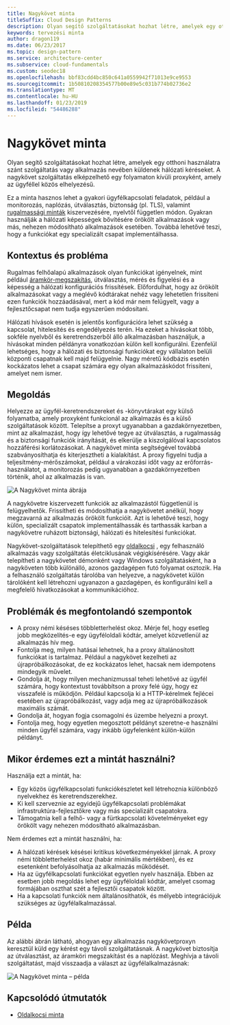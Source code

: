 ```yaml
---
title: Nagykövet minta
titleSuffix: Cloud Design Patterns
description: Olyan segítő szolgáltatásokat hozhat létre, amelyek egy otthoni használatra szánt szolgáltatás vagy alkalmazás nevében küldenek hálózati kéréseket.
keywords: tervezési minta
author: dragon119
ms.date: 06/23/2017
ms.topic: design-pattern
ms.service: architecture-center
ms.subservice: cloud-fundamentals
ms.custom: seodec18
ms.openlocfilehash: bbf83cdd4bc850c641a0559942f71013e9ce9553
ms.sourcegitcommit: 1b50810208354577b00e89e5c031b774b02736e2
ms.translationtype: MT
ms.contentlocale: hu-HU
ms.lasthandoff: 01/23/2019
ms.locfileid: "54486288"
---
```

# <a name="ambassador-pattern"></a>Nagykövet minta

Olyan segítő szolgáltatásokat hozhat létre, amelyek egy otthoni használatra szánt szolgáltatás vagy alkalmazás nevében küldenek hálózati kéréseket. A nagykövet szolgáltatás elképzelhető egy folyamaton kívüli proxyként, amely az ügyféllel közös elhelyezésű.

Ez a minta hasznos lehet a gyakori ügyfélkapcsolati feladatok, például a monitorozás, naplózás, útválasztás, biztonság (pl. TLS), valamint [rugalmassági minták][resiliency-patterns] kiszervezésére, nyelvtől független módon. Gyakran használják a hálózati képességek bővítésére örökölt alkalmazások vagy más, nehezen módosítható alkalmazások esetében. Továbbá lehetővé teszi, hogy a funkciókat egy specializált csapat implementálhassa.

## <a name="context-and-problem"></a>Kontextus és probléma

Rugalmas felhőalapú alkalmazások olyan funkciókat igényelnek, mint például [áramkör-megszakítás](./circuit-breaker.md), útválasztás, mérés és figyelési és a képesség a hálózati konfigurációs frissítések. Előfordulhat, hogy az örökölt alkalmazásokat vagy a meglévő kódtárakat nehéz vagy lehetetlen frissíteni ezen funkciók hozzáadásával, mert a kód már nem felügyelt, vagy a fejlesztőcsapat nem tudja egyszerűen módosítani.

Hálózati hívások esetén is jelentős konfigurációra lehet szükség a kapcsolat, hitelesítés és engedélyezés terén. Ha ezeket a hívásokat több, sokféle nyelvből és keretrendszerből álló alkalmazásban használjuk, a hívásokat minden példányra vonatkozóan külön kell konfigurálni. Ezenfelül lehetséges, hogy a hálózati és biztonsági funkciókat egy vállalaton belüli központi csapatnak kell majd felügyelnie. Nagy méretű kódbázis esetén kockázatos lehet a csapat számára egy olyan alkalmazáskódot frissíteni, amelyet nem ismer.

## <a name="solution"></a>Megoldás

Helyezze az ügyfél-keretrendszereket és -könyvtárakat egy külső folyamatba, amely proxyként funkcionál az alkalmazás és a külső szolgáltatások között. Telepítse a proxyt ugyanabban a gazdakörnyezetben, mint az alkalmazást, hogy így lehetővé tegye az útválasztás, a rugalmasság és a biztonsági funkciók irányítását, és elkerülje a kiszolgálóval kapcsolatos hozzáférési korlátozásokat. A nagykövet minta segítségével továbbá szabványosíthatja és kiterjesztheti a kialakítást. A proxy figyelni tudja a teljesítmény-mérőszámokat, például a várakozási időt vagy az erőforrás-használatot, a monitorozás pedig ugyanabban a gazdakörnyezetben történik, ahol az alkalmazás is van.

![A Nagykövet minta ábrája](./_images/ambassador.png)

A nagykövetre kiszervezett funkciók az alkalmazástól függetlenül is felügyelhetők. Frissítheti és módosíthatja a nagykövetet anélkül, hogy megzavarná az alkalmazás örökölt funkcióit. Azt is lehetővé teszi, hogy külön, specializált csapatok implementálhassák és tarthassák karban a nagykövetre ruházott biztonsági, hálózati és hitelesítési funkciókat.

Nagykövet-szolgáltatások telepíthető egy [oldalkocsi](./sidecar.md) , egy felhasználó alkalmazás vagy szolgáltatás életciklusának végigkísérésére. Vagy akár telepítheti a nagykövetet démonként vagy Windows szolgáltatásként, ha a nagyköveten több különálló, azonos gazdagépen futó folyamat osztozik. Ha a felhasználó szolgáltatás tárolóba van helyezve, a nagykövetet külön tárolóként kell létrehozni ugyanazon a gazdagépen, és konfigurálni kell a megfelelő hivatkozásokat a kommunikációhoz.

## <a name="issues-and-considerations"></a>Problémák és megfontolandó szempontok

- A proxy némi késéses többletterhelést okoz. Mérje fel, hogy esetleg jobb megközelítés-e egy ügyféloldali kódtár, amelyet közvetlenül az alkalmazás hív meg.
- Fontolja meg, milyen hatásai lehetnek, ha a proxy általánosított funkciókat is tartalmaz. Például a nagykövet kezelheti az újrapróbálkozásokat, de ez kockázatos lehet, hacsak nem idempotens mindegyik művelet.
- Gondolja át, hogy milyen mechanizmussal teheti lehetővé az ügyfél számára, hogy kontextust továbbítson a proxy felé úgy, hogy ez visszafelé is működjön. Például kapcsolja ki a HTTP-kérelmek fejlécei esetében az újrapróbálkozást, vagy adja meg az újrapróbálkozások maximális számát.
- Gondolja át, hogyan fogja csomagolni és üzembe helyezni a proxyt.
- Fontolja meg, hogy egyetlen megosztott példányt szeretne-e használni minden ügyfél számára, vagy inkább ügyfelenként külön-külön példányt.

## <a name="when-to-use-this-pattern"></a>Mikor érdemes ezt a mintát használni?

Használja ezt a mintát, ha:

- Egy közös ügyfélkapcsolati funkciókészletet kell létrehoznia különböző nyelvekhez és keretrendszerekhez.
- Ki kell szerveznie az egyidejű ügyfélkapcsolati problémákat infrastruktúra-fejlesztőkre vagy más specializált csapatokra.
- Támogatnia kell a felhő- vagy a fürtkapcsolati követelményeket egy örökölt vagy nehezen módosítható alkalmazásban.

Nem érdemes ezt a mintát használni, ha:

- A hálózati kérések késései kritikus következményekkel járnak. A proxy némi többletterhelést okoz (habár minimális mértékben), és ez esetenként befolyásolhatja az alkalmazás működését.
- Ha az ügyfélkapcsolati funkciókat egyetlen nyelv használja. Ebben az esetben jobb megoldás lehet egy ügyféloldali kódtár, amelyet csomag formájában oszthat szét a fejlesztői csapatok között.
- Ha a kapcsolati funkciók nem általánosíthatók, és mélyebb integrációjuk szükséges az ügyfélalkalmazással.

## <a name="example"></a>Példa

Az alábbi ábrán látható, ahogyan egy alkalmazás nagykövetproxyn keresztül küld egy kérést egy távoli szolgáltatásnak. A nagykövet biztosítja az útválasztást, az áramköri megszakítást és a naplózást. Meghívja a távoli szolgáltatást, majd visszaadja a választ az ügyfélalkalmazásnak:

![A Nagykövet minta – példa](./_images/ambassador-example.png)

## <a name="related-guidance"></a>Kapcsolódó útmutatók

- [Oldalkocsi minta](./sidecar.md)

<!-- links -->

[resiliency-patterns]: ./category/resiliency.md
